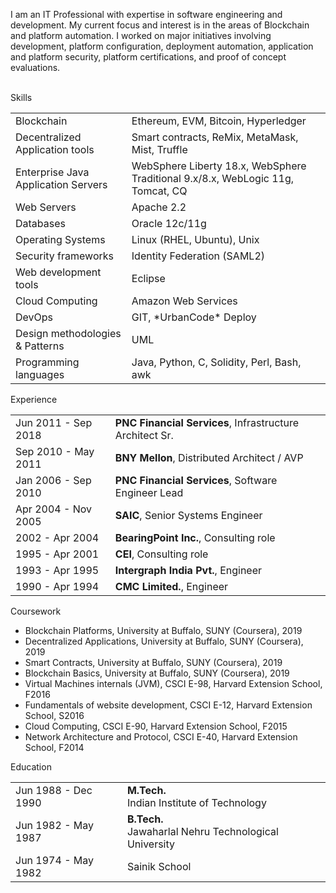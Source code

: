 

 I am an IT Professional with expertise in software engineering and development. My current focus and interest is in the areas of Blockchain and platform automation. I worked on major initiatives involving development, platform configuration, deployment automation, application and platform security, platform certifications, and proof of concept evaluations. <br><br>


<i class="fa fa-chevron-right"></i> Skills


<table class="table table-hover">
<tr>
  <td class='col-md-2'>Blockchain</td>
  <td markdown="1">
Ethereum, EVM, Bitcoin, Hyperledger
  </td>
</tr>
<tr>
  <td class='col-md-2'>Decentralized Application tools</td>
  <td markdown="1">
Smart contracts, ReMix, MetaMask, Mist, Truffle
  </td>
</tr>
<tr>
  <td class='col-md-2'>Enterprise Java Application Servers</td>
  <td markdown="1">
WebSphere Liberty 18.x, WebSphere Traditional 9.x/8.x, WebLogic 11g, Tomcat, CQ
  </td>
</tr>
<tr>
  <td class='col-md-2'>Web Servers</td>
  <td markdown="1">
Apache 2.2
  </td>
</tr>
<tr>
  <td class='col-md-2'>Databases</td>
  <td markdown="1">
Oracle 12c/11g
  </td>
</tr>
<tr>
  <td class='col-md-2'>Operating Systems</td>
  <td markdown="1">
Linux (RHEL, Ubuntu), Unix
  </td>
</tr>
<tr>
  <td class='col-md-2'>Security frameworks</td>
  <td markdown="1">
Identity Federation (SAML2)
  </td>
</tr>
<tr>
  <td class='col-md-2'>Web development tools</td>
  <td markdown="1">
Eclipse
  </td>
</tr>
<tr>
  <td class='col-md-2'>Cloud Computing</td>
  <td markdown="1">
Amazon Web Services
  </td>
</tr>
<tr>
  <td class='col-md-2'>DevOps</td>
  <td markdown="1">
GIT, *UrbanCode* Deploy
  </td>
</tr>
<tr>
  <td class='col-md-2'>Design methodologies & Patterns</td>
  <td markdown="1">
UML
  </td>
</tr>
<tr>
  <td class='col-md-2'>Programming languages</td>
  <td markdown="1">
Java, Python, C, Solidity, Perl, Bash, awk
  </td>
</tr>
</table>


<i class="fa fa-chevron-right"></i> Experience


<table class="table table-hover">
<tr>
  <td class='col-md-3'>Jun 2011 - Sep 2018</td>
  <td><strong>PNC Financial Services</strong>, Infrastructure Architect Sr.</td>
</tr>
<tr>
</tr>
<tr>
  <td class='col-md-3'>Sep 2010 - May 2011</td>
  <td><strong>BNY Mellon</strong>, Distributed Architect / AVP</td>
</tr>
<tr>
</tr>
<tr>
  <td class='col-md-3'>Jan 2006 - Sep 2010</td>
  <td><strong>PNC Financial Services</strong>, Software Engineer Lead</td>
</tr>
<tr>
</tr>
<tr>
  <td class='col-md-3'>Apr 2004 - Nov 2005</td>
  <td><strong>SAIC</strong>, Senior Systems Engineer</td>
</tr>
<tr>
</tr>
<tr>
  <td class='col-md-3'>2002 - Apr 2004</td>
  <td><strong>BearingPoint Inc.</strong>, Consulting role</td>
</tr>
<tr>
</tr>
<tr>
  <td class='col-md-3'>1995 - Apr 2001</td>
  <td><strong>CEI</strong>, Consulting role</td>
</tr>
<tr>
</tr>
<tr>
  <td class='col-md-3'>1993 - Apr 1995</td>
  <td><strong>Intergraph India Pvt.</strong>, Engineer</td>
</tr>
<tr>
</tr>
<tr>
  <td class='col-md-3'>1990 - Apr 1994</td>
  <td><strong>CMC Limited.</strong>, Engineer</td>
</tr>
<tr>
</tr>
</table>


<i class="fa fa-chevron-right"></i> Coursework


+ Blockchain Platforms,
    University at Buffalo, SUNY (Coursera),
  2019
+ Decentralized Applications,
    University at Buffalo, SUNY (Coursera),
  2019
+ Smart Contracts,
    University at Buffalo, SUNY (Coursera),
  2019
+ Blockchain Basics,
    University at Buffalo, SUNY (Coursera),
  2019
+ Virtual Machines internals (JVM), CSCI E-98,
    Harvard Extension School,
  F2016
+ Fundamentals of website development, CSCI E-12,
    Harvard Extension School,
  S2016
+ Cloud Computing, CSCI E-90,
    Harvard Extension School,
  F2015
+ Network Architecture and Protocol, CSCI E-40,
    Harvard Extension School,
  F2014


<i class="fa fa-chevron-right"></i> Education



<table class="table table-hover">
  <tr>
    <td class="col-md-3">Jun 1988 - Dec 1990</td>
    <td>
        <strong>M.Tech.</strong>
        <br>
      Indian Institute of Technology
    </td>
  </tr>
  <tr>
    <td class="col-md-3">Jun 1982 - May 1987</td>
    <td>
        <strong>B.Tech.</strong>
        <br>
      Jawaharlal Nehru Technological University
    </td>
  </tr>
  <tr>
    <td class="col-md-3">Jun 1974 - May 1982</td>
    <td>
      Sainik School
    </td>
  </tr>
</table>
